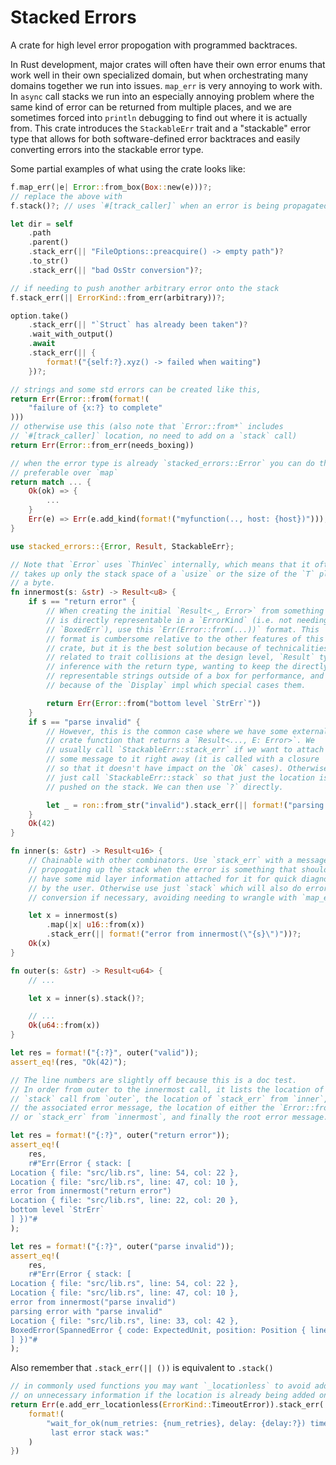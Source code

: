 # Stacked Errors

 A crate for high level error propogation with programmed backtraces.

 In Rust development, major crates will often have their own error enums that
 work well in their own specialized domain, but when orchestrating many
 domains together we run into issues. `map_err` is very annoying to work
 with. In `async` call stacks we run into an especially annoying problem
 where the same kind of error can be returned from multiple places, and we
 are sometimes forced into `println` debugging to find out where it is actually
 from. This crate introduces the `StackableErr` trait and a "stackable" error
 type that allows for both software-defined error backtraces and easily
 converting errors into the stackable error type.

 Some partial examples of what using the crate looks like:

 ```rust
 f.map_err(|e| Error::from_box(Box::new(e)))?;
 // replace the above with
 f.stack()?; // uses `#[track_caller]` when an error is being propagated
 ```
 ```rust
 let dir = self
     .path
     .parent()
     .stack_err(|| "FileOptions::preacquire() -> empty path")?
     .to_str()
     .stack_err(|| "bad OsStr conversion")?;
 ```
 ```rust
 // if needing to push another arbitrary error onto the stack
 f.stack_err(|| ErrorKind::from_err(arbitrary))?;
 ```
 ```rust
 option.take()
     .stack_err(|| "`Struct` has already been taken")?
     .wait_with_output()
     .await
     .stack_err(|| {
         format!("{self:?}.xyz() -> failed when waiting")
     })?;
 ```
 ```rust
 // strings and some std errors can be created like this,
 return Err(Error::from(format!(
     "failure of {x:?} to complete"
 )))
 // otherwise use this (also note that `Error::from*` includes
 // `#[track_caller]` location, no need to add on a `stack` call)
 return Err(Error::from_err(needs_boxing))
 ```
 ```rust
 // when the error type is already `stacked_errors::Error` you can do this if it is
 // preferable over `map`
 return match ... {
     Ok(ok) => {
         ...
     }
     Err(e) => Err(e.add_kind(format!("myfunction(.., host: {host})"))),
 }
 ```

 ```rust
 use stacked_errors::{Error, Result, StackableErr};

 // Note that `Error` uses `ThinVec` internally, which means that it often
 // takes up only the stack space of a `usize` or the size of the `T` plus
 // a byte.
 fn innermost(s: &str) -> Result<u8> {
     if s == "return error" {
         // When creating the initial `Result<_, Error>` from something that
         // is directly representable in a `ErrorKind` (i.e. not needing
         // `BoxedErr`), use this `Err(Error::from(...))` format. This
         // format is cumbersome relative to the other features of this
         // crate, but it is the best solution because of technicalities
         // related to trait collisions at the design level, `Result` type
         // inference with the return type, wanting to keep the directly
         // representable strings outside of a box for performance, and
         // because of the `Display` impl which special cases them.

         return Err(Error::from("bottom level `StrErr`"))
     }
     if s == "parse invalid" {
         // However, this is the common case where we have some external
         // crate function that returns a `Result<..., E: Error>`. We
         // usually call `StackableErr::stack_err` if we want to attach
         // some message to it right away (it is called with a closure
         // so that it doesn't have impact on the `Ok` cases). Otherwise, we
         // just call `StackableErr::stack` so that just the location is
         // pushed on the stack. We can then use `?` directly.

         let _ = ron::from_str("invalid").stack_err(|| format!("parsing error with \"{s}\""))?;
     }
     Ok(42)
 }

 fn inner(s: &str) -> Result<u16> {
     // Chainable with other combinators. Use `stack_err` with a message for
     // propogating up the stack when the error is something that should
     // have some mid layer information attached for it for quick diagnosis
     // by the user. Otherwise use just `stack` which will also do error
     // conversion if necessary, avoiding needing to wrangle with `map_err`.

     let x = innermost(s)
         .map(|x| u16::from(x))
         .stack_err(|| format!("error from innermost(\"{s}\")"))?;
     Ok(x)
 }

 fn outer(s: &str) -> Result<u64> {
     // ...

     let x = inner(s).stack()?;

     // ...
     Ok(u64::from(x))
 }

 let res = format!("{:?}", outer("valid"));
 assert_eq!(res, "Ok(42)");

 // The line numbers are slightly off because this is a doc test.
 // In order from outer to the innermost call, it lists the location of the
 // `stack` call from `outer`, the location of `stack_err` from `inner`,
 // the associated error message, the location of either the `Error::from`
 // or `stack_err` from `innermost`, and finally the root error message.

 let res = format!("{:?}", outer("return error"));
 assert_eq!(
     res,
     r#"Err(Error { stack: [
 Location { file: "src/lib.rs", line: 54, col: 22 },
 Location { file: "src/lib.rs", line: 47, col: 10 },
 error from innermost("return error")
 Location { file: "src/lib.rs", line: 22, col: 20 },
 bottom level `StrErr`
 ] })"#
 );

 let res = format!("{:?}", outer("parse invalid"));
 assert_eq!(
     res,
     r#"Err(Error { stack: [
 Location { file: "src/lib.rs", line: 54, col: 22 },
 Location { file: "src/lib.rs", line: 47, col: 10 },
 error from innermost("parse invalid")
 parsing error with "parse invalid"
 Location { file: "src/lib.rs", line: 33, col: 42 },
 BoxedError(SpannedError { code: ExpectedUnit, position: Position { line: 1, col: 1 } }),
 ] })"#
 );
 ```

 Also remember that `.stack_err(|| ())` is equivalent to `.stack()`

 ```rust
 // in commonly used functions you may want `_locationless` to avoid adding
 // on unnecessary information if the location is already being added on
 return Err(e.add_err_locationless(ErrorKind::TimeoutError)).stack_err(|| {
     format!(
         "wait_for_ok(num_retries: {num_retries}, delay: {delay:?}) timeout, \
          last error stack was:"
     )
 })
 ```
